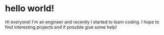 # hello world!

Hi everyone! I'm an engineer and recently I started to learn coding. 
I hope to find interesting projects and if possible give some help!
